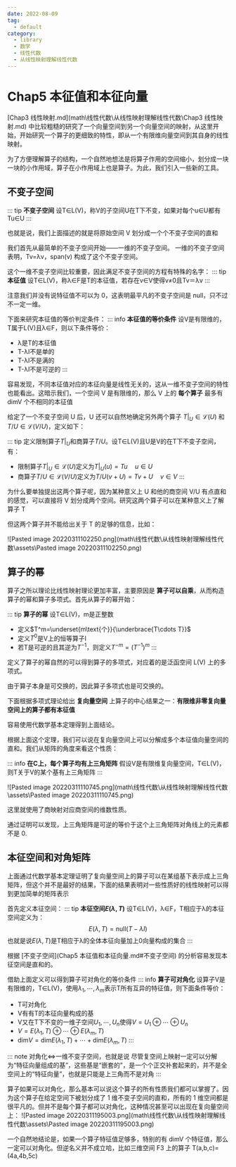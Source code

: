 ```yaml
---
date: 2022-08-09
tag:
  - default
category:
  - library
  - 数学
  - 线性代数
  - 从线性映射理解线性代数
---
```



# Chap5 本征值和本征向量


[Chap3 线性映射.md](math\线性代数\从线性映射理解线性代数\Chap3 线性映射.md) 中比较粗糙的研究了一个向量空间到另一个向量空间的映射，从这里开始，开始研究一个算子的更细致的特性，即从一个有限维向量空间到其自身的线性映射。

为了方便理解算子的结构，一个自然地想法是将算子作用的空间缩小，划分成一块一块的小作用域，算子在小作用域上也是算子。为此，我们引入一些新的工具。

## 不变子空间

::: tip 
**不变子空间**
设T∈L(V)，称V的子空间U在T下不变，如果对每个u∈U都有Tu∈U
:::

也就是说，我们上面描述的就是将原始空间 V 划分成一个个不变子空间的直和

我们首先从最简单的不变子空间开始——一维的不变子空间。
一维的不变子空间表明，Tv=λv，span(v) 构成了这个不变子空间。

这个一维不变子空间比较重要，因此满足不变子空间的方程有特殊的名字：
::: tip 
**本征值**
设T∈L(V)，称λ∈F是T的本征值，若存在v∈V使得v≠0且Tv＝λv
:::

注意我们并没有说特征值不可以为 0，这表明最平凡的不变子空间是 null，只不过不一定一维。

下面来研究本征值的等价判定条件：
::: info 
**本征值的等价条件**
设V是有限维的，T属于L(V)且λ∈F，则以下条件等价：
- λ是T的本征值
- T-λI不是单的
- T-λI不是满的
- T-λI不是可逆的
:::

容易发现，不同本征值对应的本征向量是线性无关的，这从一维不变子空间的特性也能看出。这暗示我们，一个空间 V 是有限维的，那么 V 上的 **每个算子** 最多有 dimV 个不相同的本征值

给定了一个不变子空间 U 后，U 还可以自然地确定另外两个算子 $T|_U\in \mathcal{L} \left( U \right)$ 和 $T/U\in \mathcal{L} \left( V/U \right)$，定义如下：

::: tip 
定义限制算子$T|_U$和商算子$T/U$。设T∈L(V)且U是V的在T下不变子空间，有：
- 限制算子$T|_U\in \mathcal{L} \left( U \right)$定义为$T|_U\left( u \right) =Tu\quad u\in U$
- 商算子$T/U\in \mathcal{L} \left( V/U \right)$定义为$T/U\left( v+U \right) =Tv+U\quad v\in V$
:::



为什么要单独提出这两个算子呢，因为某种意义上 U 和他的商空间 V/U 有点直和的感觉，可以直接将 V 划分成两个空间。研究这两个算子可以在某种意义上了解算子 T

但这两个算子并不能给出关于 T 的足够的信息，比如：

![Pasted image 20220311102250.png](math\线性代数\从线性映射理解线性代数\assets\Pasted image 20220311102250.png)

## 算子的幂

算子之所以理论比线性映射理论更加丰富，主要原因是 **算子可以自乘**，从而构造算子的幂和算子多项式。首先从算子的幂开始：

::: tip 
**算子的幂**
设T∈L(V)，m是正整数
- 定义$T^m=\underset{m\text{个}}{\underbrace{T\cdots T}}$
- 定义$T^0$是V上的恒等算子I
- 若T是可逆的且其逆为$T^{-1}$，则定义$T^{-m}=\left( T^{-1} \right) ^m$
:::


定义了算子的幂自然的可以得到算子的多项式，对应着的是泛函空间 L(V) 上的多项式。

由于算子本身是可交换的，因此算子多项式也是可交换的。

下面根据多项式理论给出 **复向量空间** 上算子的中心结果之一：**有限维非零复向量空间上的算子都有本征值**

容易使用代数学基本定理得到上面结论。

根据上面这个定理，我们可以说在复向量空间上可以分解成多个本征值向量空间的直和。我们从矩阵的角度来看这个性质：

::: info 
**在C上，每个算子均有上三角矩阵**
假设V是有限维复向量空间，T∈L(V)，则T关于V的某个基有上三角矩阵
:::


![Pasted image 20220311110745.png](math\线性代数\从线性映射理解线性代数\assets\Pasted image 20220311110745.png)

这里就使用了商映射对应商空间的维数性质。

通过证明可以发现，上三角矩阵是可逆的等价于这个上三角矩阵对角线上的元素都不是 0.

## 本征空间和对角矩阵

上面通过代数学基本定理证明了复向量空间上的算子可以在某组基下表示成上三角矩阵，但这个并不是最好的结果，下面的结果表明对一些性质好的线性映射可以得到更加简单的矩阵表示

首先定义本征空间：
::: tip 
**本征空间$E(\lambda,T)$**
设T∈L(V)，λ∈F，T相应于λ的本征空间定义为：
$$E\left( \lambda ,T \right) =\mathrm{null}\left( T-\lambda I \right) $$
也就是说$E\left( \lambda ,T \right)$是T相应于λ的全体本征向量加上0向量构成的集合
:::

根据 [不变子空间](Chap5 本征值和本征向量.md#不变子空间) 的分析容易发现本征空间是直和的。

借助上面定义可以得到算子可对角化的等价条件
::: info 
**算子可对角化**
设算子V是有限维的，T∈L(V)，使用$\lambda _1,\cdots ,\lambda _m$表示T所有互异的特征值，则下面条件等价：
- T可对角化
- V有有T的本征向量构成的基
- V又在T下不变的一维子空间$U_1,\cdots ,U_n$使得$V=U_1\oplus \cdots \oplus U_n$
- $V=E\left( \lambda _1,T \right) \oplus \cdots \oplus E\left( \lambda _m,T \right)$
- $\mathrm{dim}V=\mathrm{dim}E\left( \lambda _1,T \right) +\cdots +\mathrm{dim}E\left( \lambda _m,T \right)$
:::

::: note 
对角化<=>一维不变子空间，也就是说
尽管复空间上映射一定可以分解为“特征向量组成的基”，这些基是“嵌套的”，是一个个正交补套起来的，并不是全空间上的“特征向量”，也就是只能是上三角而不是对角
:::


算子如果可以对角化，那么基本可以说这个算子的所有性质我们都可以掌握了。因为这个算子在给定空间下被划分成了 1 维不变子空间的直和，所有的 1 维空间都是很平凡的。但并不是每个算子都可以对角化，这种情况甚至可以出现在复向量空间上：
![Pasted image 20220311195003.png](math\线性代数\从线性映射理解线性代数\assets\Pasted image 20220311195003.png)

一个自然地结论是，如果一个算子特征值足够多，特别的有 dimV 个特征值，那么一定可以对角化。但逆名义并不成立哈，比如三维空间 F3 上的算子 T(a,b,c)=(4a,4b,5c)
